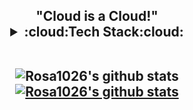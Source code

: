 <h2 align='center'> "Cloud is a Cloud!"
  
<details>
  <summary>:cloud:Tech Stack:cloud:</summary>
   <p><p align='center'>
 Language :
 <img src="https://img.shields.io/badge/Python-3776AB?style=flat-square&logo=Python&logoColor=white"/> </a>
 <img src="https://img.shields.io/badge/C-A8B9CC?style=flat-square&logo=C&logoColor=white"/> </a>
 
 Framework (Studying) :
 <img src="https://img.shields.io/badge/Spring-6DB33F?style=flat-square&logo=Spring&logoColor=white"/> </a>
 <img src="https://img.shields.io/badge/Django-092E20?style=flat-square&logo=Django&logoColor=white"/> </a>
 
 OS:
 <img src="https://img.shields.io/badge/Linux-FCC624?style=flat-square&logo=Linux&logoColor=white"/> </a>
 <img src="https://img.shields.io/badge/Windows-0078D6?style=flat-square&logo=Windows&logoColor=white"/> </a>
 
 Cloud:
 <img src="https://img.shields.io/badge/Amazon AWS-232F3E?style=flat-square&logo=Amazon AWS&logoColor=white"/> </a>
 <img src="https://img.shields.io/badge/Microsoft Azure-0078D4?style=flat-square&logo=Microsoft Azure&logoColor=white"/> </a>
 <img src="https://img.shields.io/badge/Docker-2496ED?style=flat-square&logo=Docker&logoColor=white"/> </a>
 
 Data & Database:
 <img src="https://img.shields.io/badge/Jupyter-F37626?style=flat-square&logo=Jupyter&logoColor=white"/> </a>
 <img src="https://img.shields.io/badge/MySQL-4479A1?style=flat-square&logo=MySQL&logoColor=white"/> </a>
 <img src="https://img.shields.io/badge/Amazon DynamoDB-4053D6?style=flat-square&logo=Amazon DynamoDB&logoColor=white"/> </a>
 <img src="https://img.shields.io/badge/Amazon RDS-527FFF?style=flat-square&logo=Amazon RDS&logoColor=white"/> </a>
 
 CI/CD:
 <img src="https://img.shields.io/badge/Amazon CloudWatch-FF4F8B?style=flat-square&logo=Amazon CloudWatch&logoColor=white"/> </a>
 <img src="https://img.shields.io/badge/Amazon CodePipeline-44A833?style=flat-square&logo=Amazon CodePipeline&logoColor=white"/> </a>
 <img src="https://img.shields.io/badge/Amazon CodeBuild-44A833?style=flat-square&logo=Amazon CodeBuild&logoColor=white"/> </a>
 
 Machine learning:
 <img src="https://img.shields.io/badge/Tensorflow-FF6F00?style=flat-square&logo=Tensorflow&logoColor=white"/> </a>
</details>

<br>

![Rosa1026's github stats](https://github-readme-stats.vercel.app/api?username=rosa1026&show_icons=true) [![Rosa1026's github stats](https://github-readme-stats.vercel.app/api/top-langs/?username=rosa1026&show_icons=true&hide_border=true&title_color=004386&icon_color=004386&layout=compact)](https://github.com/rosa1026)

<br>
